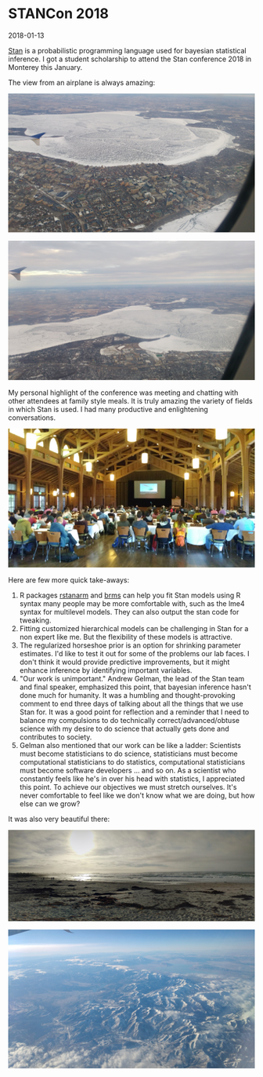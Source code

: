 # STANCon 2018
2018-01-13

[Stan](http://mc-stan.org/) is a probabilistic programming language used for bayesian statistical inference. I got a student scholarship to attend the Stan conference 2018 in Monterey this January.

The view from an airplane is always amazing:

![img](blog_imgs/stancon2018/frozenmad_isthmus.jpg "Flying out of Madison, the isthmus and frozen lakes")

![img](blog_imgs/stancon2018/frozenmad_picnicpoint.jpg "Flying out of Madison, picnic point and frozen lake Mendota")

My personal highlight of the conference was meeting and chatting with other attendees at family style meals. It is truly amazing the variety of fields in which Stan is used. I had many productive and enlightening conversations.

![img](blog_imgs/stancon2018/stancon_hall.jpg "The main hall")

Here are few more quick take-aways:

1.  R packages [rstanarm](http://mc-stan.org/users/interfaces/rstanarm) and [brms](https://cran.r-project.org/web/packages/brms/vignettes/brms_overview.pdf) can help you fit Stan models using R syntax many people may be more comfortable with, such as the lme4 syntax for multilevel models. They can also output the stan code for tweaking.
2.  Fitting customized hierarchical models can be challenging in Stan for a non expert like me. But the flexibility of these models is attractive.
3.  The regularized horseshoe prior is an option for shrinking parameter estimates. I'd like to test it out for some of the problems our lab faces. I don't think it would provide predictive improvements, but it might enhance inference by identifying important variables.
4.  "Our work is unimportant." Andrew Gelman, the lead of the Stan team and final speaker, emphasized this point, that bayesian inference hasn't done much for humanity. It was a humbling and thought-provoking comment to end three days of talking about all the things that we use Stan for. It was a good point for reflection and a reminder that I need to balance my compulsions to do technically correct/advanced/obtuse science with my desire to do science that actually gets done and contributes to society.
5.  Gelman also mentioned that our work can be like a ladder: Scientists must become statisticians to do science, statisticians must become computational statisticians to do statistics, computational statisticians must become software developers &#x2026; and so on. As a scientist who constantly feels like he's in over his head with statistics, I appreciated this point. To achieve our objectives we must stretch ourselves. It's never comfortable to feel like we don't know what we are doing, but how else can we grow?

It was also very beautiful there:

![img](blog_imgs/stancon2018/pacificocean_asilomar.jpg "Asilomar State Beach")

![img](blog_imgs/stancon2018/Utah_mtns.jpg "Flying home: Mountains in Utah. Incredible. We flew over the most incredible canyon too. I wish I knew where it was so I could visit on foot.")
